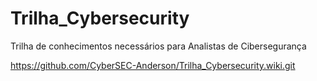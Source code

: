 # Trilha_Cybersecurity
Trilha de conhecimentos necessários para Analistas de Cibersegurança

https://github.com/CyberSEC-Anderson/Trilha_Cybersecurity.wiki.git
